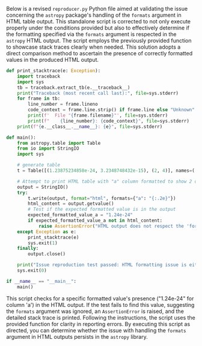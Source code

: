 Below is a revised `reproducer.py` Python file aimed at validating the issue concerning the `astropy` package's handling of the `formats` argument in HTML table output. This standalone script is corrected to not only execute properly under the conditions provided but also to effectively determine if the formatting specified via the `formats` argument is respected in the `astropy` HTML output. The script employs the previously provided function to showcase stack traces clearly when needed. This solution adopts a direct comparison method to ascertain the presence of correctly formatted values in the produced HTML output. 

```python
def print_stacktrace(e: Exception):
    import traceback
    import sys
    tb = traceback.extract_tb(e.__traceback__)
    print("Traceback (most recent call last):", file=sys.stderr)
    for frame in tb:
        line_number = frame.lineno
        code_context = frame.line.strip() if frame.line else "Unknown"
        print(f'  File "{frame.filename}"', file=sys.stderr)
        print(f"    {line_number}: {code_context}", file=sys.stderr)
    print(f"{e.__class__.__name__}: {e}", file=sys.stderr)

def main():
    from astropy.table import Table
    from io import StringIO
    import sys

    # generate table
    t = Table([(1.23875234858e-24, 3.2348748432e-15), (2, 4)], names=('a', 'b'))

    # Attempt to print HTML table with "a" column formatted to show 2 decimal places
    output = StringIO()
    try:
        t.write(output, format="html", formats={"a": "{:.2e}"})
        html_content = output.getvalue()
        # Test if the expected formatted value is in the output
        expected_formatted_value_a = "1.24e-24"
        if expected_formatted_value_a not in html_content:
            raise AssertionError("HTML output does not respect the 'formats' argument for column 'a'.")
    except Exception as e:
        print_stacktrace(e)
        sys.exit(1)
    finally:
        output.close()

    print("Issue reproduction test passed: HTML formatting issue is either fixed or not present.")
    sys.exit(0)

if __name__ == "__main__":
    main()
```

This script checks for a specific formatted value's presence ("1.24e-24" for column 'a') in the HTML output. If the test fails to find this value, suggesting the `formats` argument was ignored, an `AssertionError` is raised, and the detailed stack trace is printed. Following the instructions, the script uses the provided function for clarity in reporting errors. By executing this script as directed, you can determine whether the issue with handling the `formats` argument in HTML outputs persists in the `astropy` library.